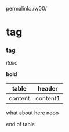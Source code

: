 permalink: /w00/

# <h1> tag
### <h3> tag

*italic*
  
**bold**

table | header
-|-
content | content1
  what about here
  ~~nooo~~

end of table
